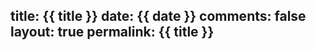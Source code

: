 title: {{ title }}
date: {{ date }}
comments: false
layout: true
permalink: {{ title }}
---

<!-- more -->
